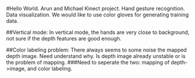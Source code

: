 #Hello World.
Arun and Michael
Kinect project. Hand gesture recognition. Data visualization. We would like to use color gloves for generating training data.

##Vertical mode:
  In vertical mode, the hands are very close to background, not sure if the depth features are good enough.

##Color labeling problem:
  There always seems to some noise the mapped depth image. Need understand why. Is depth image already unstable or is the problem of mapping.
###Need to seperate the two: mapping of depth->image, and color labeling.
   
